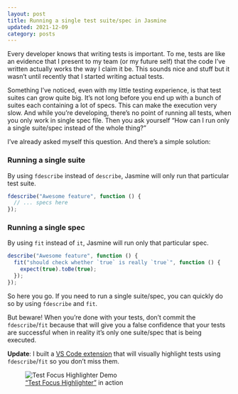 ```yaml
---
layout: post
title: Running a single test suite/spec in Jasmine
updated: 2021-12-09
category: posts
---
```


Every developer knows that writing tests is important. To me, tests are like an evidence that I present to my team (or my future self) that the code I’ve written actually works the way I claim it be. This sounds nice and stuff but it wasn’t until recently that I started writing actual tests.

Something I’ve noticed, even with my little testing experience, is that test suites can grow quite big. It’s not long before you end up with a bunch of suites each containing a lot of specs. This can make the execution very slow. And while you’re developing, there’s no point of running all tests, when you only work in single spec file. Then you ask yourself “How can I run only a single suite/spec instead of the whole thing?”

I’ve already asked myself this question. And there’s a simple solution:

### Running a single suite

By using `fdescribe` instead of `describe`, Jasmine will only run that particular test suite.

```js
fdescribe("Awesome feature", function () {
  // ... specs here
});
```

### Running a single spec

By using `fit` instead of `it`, Jasmine will run only that particular spec.

```js
describe("Awesome feature", function () {
  fit("should check whether `true` is really `true`", function () {
    expect(true).toBe(true);
  });
});
```

So here you go. If you need to run a single suite/spec, you can quickly do so by using `fdescribe` and `fit`.

But beware! When you’re done with your tests, don’t commit the `fdescribe`/`fit` because that will give you a false confidence that your tests are successful when in reality it’s only one suite/spec that is being executed.

**Update**: I built a [VS Code extension](https://marketplace.visualstudio.com/items?itemName=dzhavat.test-focus-highlighter) that will visually highlight tests using `fdescribe`/`fit` so you don’t miss them.

<figure>
  <img src="/assets/img/2020/04/27/test-focus-highlighter-demo.gif" alt="Test Focus Highlighter Demo">
  <figcaption><a href="https://marketplace.visualstudio.com/items?itemName=dzhavat.test-focus-highlighter" target="_blank" rel="noopener">“Test Focus Highlighter”</a> in action</figcaption>
</figure>
